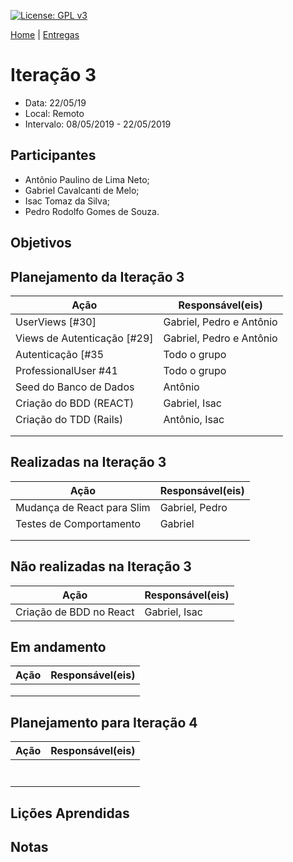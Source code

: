 [![License: GPL v3](https://img.shields.io/badge/License-GPLv3-blue.svg)](https://www.gnu.org/licenses/gpl-3.0)



[Home](https://github.com/aplneto/medmapper) | 
[Entregas](/docs/iterations.md)

# Iteração 3
* Data: 22/05/19
* Local: Remoto
* Intervalo: 08/05/2019 - 22/05/2019
## Participantes
  * Antônio Paulino de Lima Neto;
  * Gabriel Cavalcanti de Melo;
  * Isac Tomaz da Silva;
  * Pedro Rodolfo Gomes de Souza.
## Objetivos

## Planejamento da Iteração 3
| Ação | Responsável(eis) |
|----------|----------|
| UserViews [#30]| Gabriel, Pedro e Antônio |
| Views de Autenticação [#29] | Gabriel, Pedro e Antônio |
| Autenticação [#35| Todo o grupo |
|ProfessionalUser #41| Todo o grupo |
| Seed do Banco de Dados | Antônio |
| Criação do BDD (REACT) | Gabriel, Isac|
| Criação do TDD (Rails) | Antônio, Isac |
|||
|||

## Realizadas na Iteração 3
| Ação | Responsável(eis) |
|----------|----------|
| Mudança de React para Slim | Gabriel, Pedro |
| Testes de Comportamento | Gabriel |
|||
|||

## Não realizadas na Iteração 3
| Ação | Responsável(eis) |
|------|------------------|
| Criação de BDD no React | Gabriel, Isac |

## Em andamento 
| Ação | Responsável(eis) |
|----------|----------|
|||
|||
|||

## Planejamento para Iteração 4
| Ação | Responsável(eis) |
|----------|----------|
|||
|||
|||
|||
|||
|||
|||

## Lições Aprendidas



## Notas

